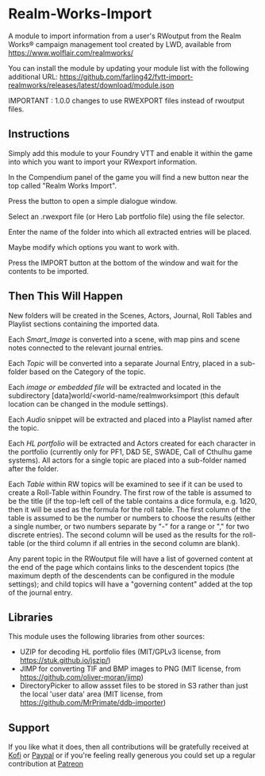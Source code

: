 # Realm-Works-Import
A module to import information from a user's RWoutput from the Realm Works® campaign management tool created by LWD, available from https://www.wolflair.com/realmworks/

You can install the module by updating your module list with the following additional URL: https://github.com/farling42/fvtt-import-realmworks/releases/latest/download/module.json

IMPORTANT : 1.0.0 changes to use RWEXPORT files instead of rwoutput files.

## Instructions
Simply add this module to your Foundry VTT and enable it within the game into which you want to import your RWexport information.

In the Compendium panel of the game you will find a new button near the top called "Realm Works Import".

Press the button to open a simple dialogue window.

Select an .rwexport file (or Hero Lab portfolio file) using the file selector.

Enter the name of the folder into which all extracted entries will be placed.

Maybe modify which options you want to work with.

Press the IMPORT button at the bottom of the window and wait for the contents to be imported.

## Then This Will Happen

New folders will be created in the Scenes, Actors, Journal, Roll Tables and Playlist sections containing the imported data.

Each *Smart_Image* is converted into a scene, with map pins and scene notes connected to the relevant journal entries.

Each *Topic* will be converted into a separate Journal Entry, placed in a sub-folder based on the Category of the topic.

Each *image or embedded file* will be extracted and located in the subdirectory \[data]world/<world-name/realmworksimport  (this default location can be changed in the module settings).

Each *Audio* snippet will be extracted and placed into a Playlist named after the topic.

Each *HL portfolio* will be extracted and Actors created for each character in the portfolio (currently only for PF1, D&D 5E, SWADE, Call of Cthulhu game systems). All actors for a single topic are placed into a sub-folder named after the folder.

Each *Table* within RW topics will be examined to see if it can be used to create a Roll-Table within Foundry. The first row of the table is assumed to be the title (if the top-left cell of the table contains a dice formula, e.g. 1d20, then it will be used as the formula for the roll table.  The first column of the table is assumed to be the number or numbers to choose the results (either a single number, or two numbers separate by "-" for a range or "," for two discrete entries). The second column will be used as the results for the roll-table (or the third column if all entries in the second column are blank).

Any parent topic in the RWoutput file will have a list of governed content at the end of the page which contains links to the descendent topics (the maximum depth of the descendents can be configured in the module settings); and child topics will have a "governing content" added at the top of the journal entry.

## Libraries
This module uses the following libraries from other sources:
- UZIP for decoding HL portfolio files (MIT/GPLv3 license, from https://stuk.github.io/jszip/)
- JIMP for converting TIF and BMP images to PNG (MIT license, from https://github.com/oliver-moran/jimp)
- DirectoryPicker to allow assset files to be stored in S3 rather than just the local 'user data' area (MIT license, from https://github.com/MrPrimate/ddb-importer)

## Support
If you like what it does, then all contributions will be gratefully received at [Kofi](https://ko-fi.com/farling) or [Paypal](https://paypal.me/farling)
or if you're feeling really generous you could set up a regular contribution at [Patreon](https://www.patreon.com/amusingtime) 
